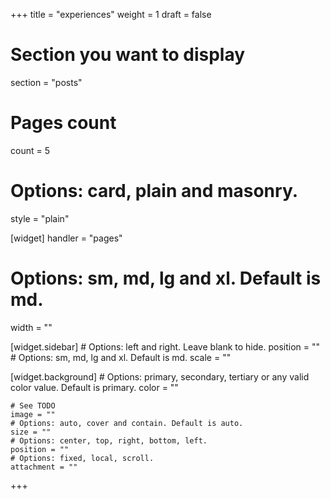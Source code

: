 +++
title = "experiences"
weight = 1
draft = false

# Section you want to display
section = "posts"
# Pages count
count = 5
# Options: card, plain and masonry.
style = "plain"

[widget]
  handler = "pages"
    
  # Options: sm, md, lg and xl. Default is md.
  width = ""

  [widget.sidebar]
    # Options: left and right. Leave blank to hide.
    position = ""
    # Options: sm, md, lg and xl. Default is md.
    scale = ""
    
  [widget.background]
    # Options: primary, secondary, tertiary or any valid color value. Default is primary.
    color = ""
    
    # See TODO
    image = ""
    # Options: auto, cover and contain. Default is auto.
    size = ""
    # Options: center, top, right, bottom, left.
    position = ""
    # Options: fixed, local, scroll.
    attachment = ""
+++